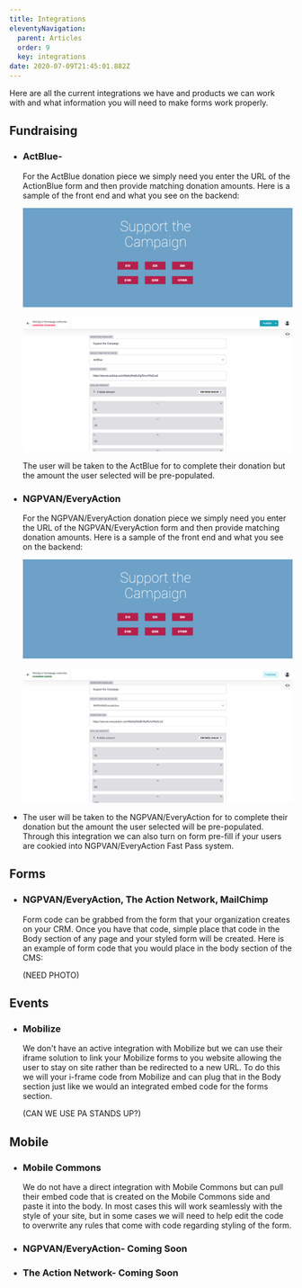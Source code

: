 ```yaml
---
title: Integrations
eleventyNavigation:
  parent: Articles
  order: 9
  key: integrations
date: 2020-07-09T21:45:01.882Z
---
```

Here are all the current integrations we have and products we can work with and what information you will need to make forms work properly.

## **Fundraising**

* ### **ActBlue-** 

  For the ActBlue donation piece we simply need you enter the URL of the ActionBlue form and then provide matching donation amounts. Here is a sample of the front end and what you see on the backend:

  ![](/img/uploads/screen-shot-2020-07-17-at-1.52.35-pm.png)

  ![](/img/uploads/content_manager-3-.png)



  The user will be taken to the ActBlue for to complete their donation but the amount the user selected will be pre-populated. 
* ### NGPVAN/EveryAction

  For the NGPVAN/EveryAction donation piece we simply need you enter the URL of the NGPVAN/EveryAction form and then provide matching donation amounts. Here is a sample of the front end and what you see on the backend:

  ![](/img/uploads/screen-shot-2020-07-17-at-1.52.35-pm.png)

  ![](/img/uploads/content_manager-2-.png)
* The user will be taken to the NGPVAN/EveryAction for to complete their donation but the amount the user selected will be pre-populated. Through this integration we can also turn on form pre-fill if your users are cookied into NGPVAN/EveryAction Fast Pass system. 

## Forms 

* ### NGPVAN/EveryAction, The Action Network, MailChimp

  Form code can be grabbed from the form that your organization creates on your CRM. Once you have that code, simple place that code in the Body section of any page and your styled form will be created. Here is an example of form code that you would place in the body section of the CMS:

  (NEED PHOTO)

## Events

* ### Mobilize

  We don't have an active integration with Mobilize but we can use their iframe solution to link your Mobilize forms to you website allowing the user to stay on site rather than be redirected to a new URL. To do this we will your i-frame code from Mobilize and can plug that in the Body section just like we would an integrated embed code for the forms section.

  (CAN WE USE PA STANDS UP?)

## Mobile

* ### Mobile Commons

  We do not have a direct integration with Mobile Commons but can pull their embed code that is created on the Mobile Commons side and paste it into the body. In most cases this will work seamlessly with the style of your site, but in some cases we will need to help edit the code to overwrite any rules that come with code regarding styling of the form. 
* ### NGPVAN/EveryAction- Coming Soon
* ### The Action Network- Coming Soon